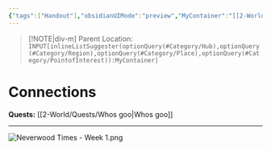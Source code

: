 ```yaml
---
{"tags":["Handout"],"obsidianUIMode":"preview","MyContainer":"[[2-World/Hubs/Neverwood Academy.md|Neverwood Academy]]","image":"Neverwood Times - Week 1.png","dg-publish":true,"Connected_Quests":["[[2-World/Quests/Whos goo.md|Whos goo]]"],"permalink":"/2-player-handouts/neverwood-times/volume-xxvii/","dgPassFrontmatter":true,"updated":"2025-10-02T15:44:00.000+01:00"}
---
```






> [!NOTE|div-m] Parent Location: `INPUT[inlineListSuggester(optionQuery(#Category/Hub),optionQuery(#Category/Region),optionQuery(#Category/Place),optionQuery(#Category/PointofInterest)):MyContainer]`
 

# Connections

**Quests:** [[2-World/Quests/Whos goo\|Whos goo]]

---

![Neverwood Times - Week 1.png](/img/user/z_Assets/Neverwood%20Times/Neverwood%20Times%20-%20Week%201.png)